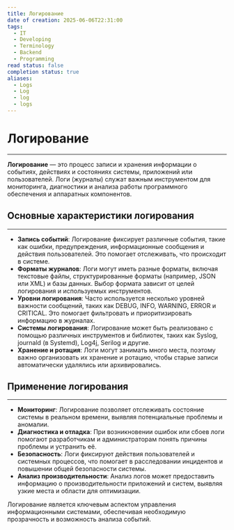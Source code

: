 ```yaml
---
title: Логирование
date of creation: 2025-06-06T22:31:00
tags:
  - IT
  - Developing
  - Terminology
  - Backend
  - Programming
read status: false
completion status: true
aliases:
  - Logs
  - Log
  - log
  - logs
---
```

# Логирование
---

**Логирование** — это процесс записи и хранения информации о событиях, действиях и состояниях системы, приложений или пользователей. Логи (журналы) служат важным инструментом для мониторинга, диагностики и анализа работы программного обеспечения и аппаратных компонентов.


## Основные характеристики логирования
---

- **Запись событий**: Логирование фиксирует различные события, такие как ошибки, предупреждения, информационные сообщения и действия пользователей. Это помогает отслеживать, что происходит в системе.
- **Форматы журналов**: Логи могут иметь разные форматы, включая текстовые файлы, структурированные форматы (например, JSON или XML) и базы данных. Выбор формата зависит от целей логирования и используемых инструментов.
- **Уровни логирования**: Часто используется несколько уровней важности сообщений, таких как DEBUG, INFO, WARNING, ERROR и CRITICAL. Это помогает фильтровать и приоритизировать информацию в журналах.
- **Системы логирования**: Логирование может быть реализовано с помощью различных инструментов и библиотек, таких как Syslog, journald (в Systemd), Log4j, Serilog и другие.
- **Хранение и ротация**: Логи могут занимать много места, поэтому важно организовать их хранение и ротацию, чтобы старые записи автоматически удалялись или архивировались.


## Применение логирования
---

- **Мониторинг**: Логирование позволяет отслеживать состояние системы в реальном времени, выявляя потенциальные проблемы и аномалии.
- **Диагностика и отладка**: При возникновении ошибок или сбоев логи помогают разработчикам и администраторам понять причины проблемы и устранить её.
- **Безопасность**: Логи фиксируют действия пользователей и системных процессов, что помогает в расследовании инцидентов и повышении общей безопасности системы.
- **Анализ производительности**: Анализ логов может предоставить информацию о производительности приложений и систем, выявляя узкие места и области для оптимизации.

Логирование является ключевым аспектом управления информационными системами, обеспечивая необходимую прозрачность и возможность анализа событий.
